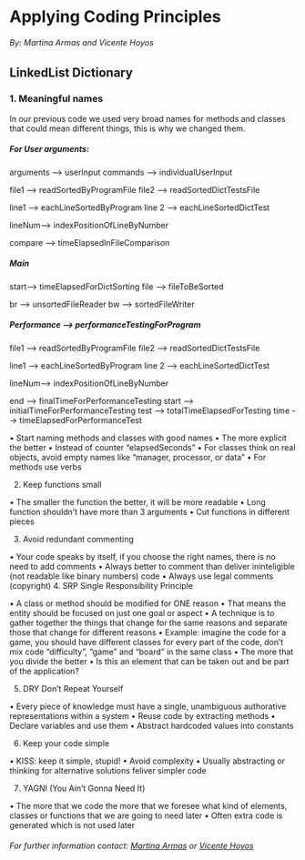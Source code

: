 # Applying Coding Principles
###### _By: Martina Armas and Vicente Hoyos_
## LinkedList Dictionary

### 1. Meaningful names
In our previous code we used very broad names for methods and classes that could mean different things, this is why we changed them.

##### For User arguments:
arguments --> userInput
commands --> individualUserInput

file1 --> readSortedByProgramFile
file2 --> readSortedDictTestsFile

line1 --> eachLineSortedByProgram
line 2 --> eachLineSortedDictTest

lineNum--> indexPositionOfLineByNumber

compare --> timeElapsedInFileComparison

##### Main
start--> timeElapsedForDictSorting
file --> fileToBeSorted

br --> unsortedFileReader
bw --> sortedFileWriter

##### Performance --> performanceTestingForProgram
file1 --> readSortedByProgramFile
file2 --> readSortedDictTestsFile

line1 --> eachLineSortedByProgram
line 2 --> eachLineSortedDictTest

lineNum--> indexPositionOfLineByNumber

end --> finalTimeForPerformanceTesting
start --> initialTimeForPerformanceTesting
test --> totalTimeElapsedForTesting
time --> timeElapsedForPerformanceTest







•	Start naming methods and classes with good names
•	The more explicit the better
•	Instead of counter “elapsedSeconds”
•	For classes think on real objects, avoid empty names like “manager, processor, or data”
•	For methods use verbs


2.	Keep functions small


•	The smaller the function the better, it will be more readable
•	Long function shouldn’t have more than 3 arguments
•	Cut functions in different pieces


3.	Avoid redundant commenting


•	Your code speaks by itself, if you choose the right names, there is no need to add comments
•	Always better to comment than deliver ininteligible (not readable like binary numbers) code
•	Always use legal comments (copyright)
4.	SRP Single Responsibility Principle


•	A class or method should be modified for ONE reason
•	That means the entity should be focused on just one goal or aspect
•	A technique is to gather together the things that change for the same reasons and separate those that change for different reasons
•	Example: imagine the code for a game, you should have different classes for every part of the code, don’t mix code “difficulty”, “game” and “board” in the same class
•	The more that you divide the better
•	Is this an element that can be taken out and be part of the application?


5.	DRY Don’t Repeat Yourself


•	Every piece of knowledge must have a single, unambiguous authorative representations within a system
•	Reuse code by extracting methods
•	Declare variables and use them
•	Abstract hardcoded values into constants


6.	Keep your code simple


•	KISS: keep it simple, stupid!
•	Avoid complexity
•	Usually abstracting or thinking for alternative solutions feliver simpler code


7.	YAGNI (You Ain’t Gonna Need It)


•	The more that we code the more that we foresee what kind of elements, classes or functions that we are going to need later
•	Often extra code is generated which is not used later

###### _For further information contact: [Martina Armas](https://www.linkedin.com/in/martina-armas-793b60157/) or [Vicente Hoyos](https://www.linkedin.com/in/vicente-hoyos-787594124/)_


